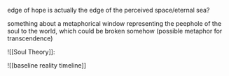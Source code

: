 edge of hope is actually the edge of the perceived space/eternal sea?

something about a metaphorical window representing the peephole of the soul to the world, which could be broken somehow (possible metaphor for transcendence)

![[Soul Theory]]:




![[baseline reality timeline]]